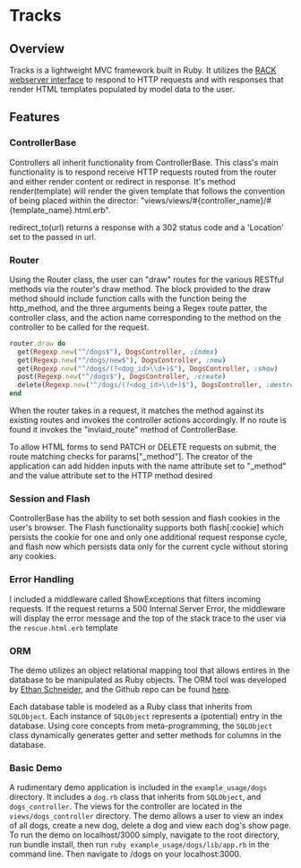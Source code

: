 # Tracks

## Overview

Tracks is a lightweight MVC framework built in Ruby. It utilizes the [RACK webserver interface](https://github.com/rack/rack) to respond to HTTP requests and with responses that render HTML templates populated by model data to the user.

## Features

### ControllerBase
Controllers all inherit functionality from ControllerBase. This class's main functionality is to respond receive HTTP requests routed from the router and either render content or redirect in response. It's method render(template) will render the given template that follows the convention of being placed within the director: "views/views/#{controller_name}/#{template_name}.html.erb".

redirect_to(url) returns a response with a 302 status code and a 'Location' set to the passed in url.

### Router
Using the Router class, the user can "draw" routes for the various RESTful methods via the router's draw method. The block provided to the draw method should include function calls with the function being the http_method, and the three arguments being a Regex route patter, the controller class, and the action name corresponding to the method on the controller to be called for the request.
```Ruby
router.draw do
  get(Regexp.new("^/dogs$"), DogsController, :index)
  get(Regexp.new("^/dogs/new$"), DogsController, :new)
  get(Regexp.new("^/dogs/(?<dog_id>\\d+)$"), DogsController, :show)
  post(Regexp.new("^/dogs$"), DogsController, :create)
  delete(Regexp.new("^/dogs/(?<dog_id>\\d+)$"), DogsController, :destroy)
end
```
When the router takes in a request, it matches the method against its existing routes and invokes the controller actions accordingly. If no route is found it invokes the "invlaid_route" method of ControllerBase.

To allow HTML forms to send PATCH or DELETE requests on submit, the route matching checks for params["\_method"]. The creator of the application can add hidden inputs with the name attribute set to "\_method" and the value attribute set to the HTTP method desired

### Session and Flash
ControllerBase has the ability to set both session and flash cookies in the user's browser. The Flash functionality supports both flash[:cookie] which persists the cookie for one and only one additional request response cycle, and flash now which persists data only for the current cycle without storing any cookies.

### Error Handling
I included a middleware called ShowExceptions that filters incoming requests. If the request returns a 500 Internal Server Error, the middleware will display the error message and the top of the stack trace to the user via the `rescue.html.erb` template

### ORM
The demo utilizes an object relational mapping tool that allows entires in the database to be manipulated as Ruby objects. The ORM tool was developed by [Ethan Schneider](https://github.com/ethannkschneider), and the Github repo can be found [here](https://github.com/ethannkschneider/wORMhole).

Each database table is modeled as a Ruby class that inherits from `SQLObject`. Each instance of `SQLObject` represents a (potential) entry in the database. Using core concepts from meta-programming, the `SQLObject` class dynamically generates getter and setter methods for columns in the database.

### Basic Demo
A rudimentary demo application is included in the `example_usage/dogs` directory. It includes a `dog.rb` class that inherits from `SQLObject`, and `dogs_controller`. The views for the controller are located in the `views/dogs_controller` directory. The demo allows a user to view an index of all dogs, create a new dog, delete a dog and view each dog's show page. To run the demo on localhost/3000 simply, navigate to the root directory, run bundle install, then run `ruby example_usage/dogs/lib/app.rb` in the command line. Then navigate to /dogs on your localhost:3000.
